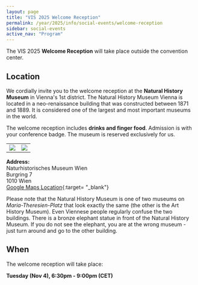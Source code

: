 ```yaml
---
layout: page
title: "VIS 2025 Welcome Reception"
permalink: /year/2025/info/social-events/welcome-reception
sidebar: social-events
active_nav: "Program"
---
```


The VIS 2025 **Welcome Reception** will take place outside the convention center.

## Location

We cordially invite you to the welcome reception at the **Natural History Museum** in Vienna's 1st district.
The Natural History Museum Vienna is located in a neo-renaissance building that was constructed between 1871 and 1889.
It is considered one of the largest and most important museums in the world.

The welcome reception includes **drinks and finger food**. Admission is with your conference badge.
The museum is reserved exclusively for us.

<table>
    <tr>
        <td><img src="/year/2025/assets/venue-and-travel/reception-nhm.png" /></td>
        <td><img src="/year/2025/assets/venue-and-travel/reception-nhm-inside.png" /></td>
    </tr>
</table>

**Address:**<br />
Naturhistorisches Museum Wien<br />
Burgring 7<br />
1010 Wien<br />
[Google Maps Location](https://maps.app.goo.gl/c2Zrkp88F5nk49bq8){:target= "_blank"}

Please note that the Natural History Museum is one of two museums on *Maria-Theresien-Platz* that look exactly the same (the other is the Art History Museum).
Even Viennese people regularly confuse the two buildings.
There is a bronze elephant statue in front of the Natural History Museum.
If you do not see the elephant, you are at the wrong museum - just turn around and go to the other building.


## When

The welcome reception will take place:

**Tuesday (Nov 4), 6:30pm - 9:00pm (CET)**
